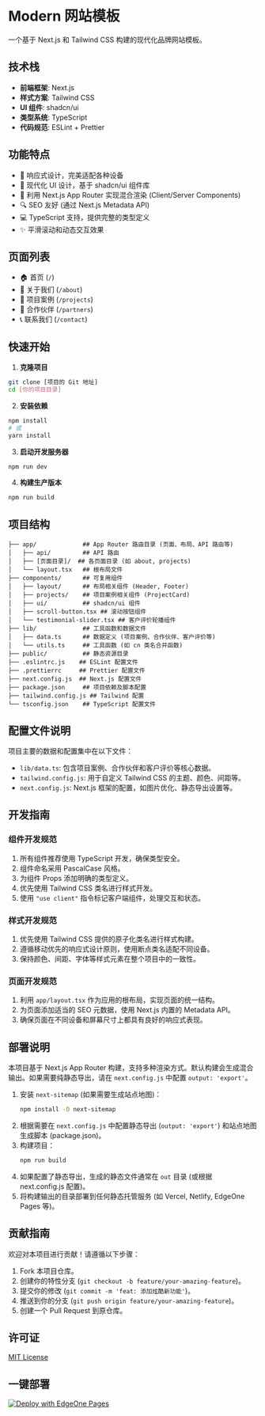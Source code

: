 # Modern 网站模板

一个基于 Next.js 和 Tailwind CSS 构建的现代化品牌网站模板。

## 技术栈

- **前端框架**: Next.js
- **样式方案**: Tailwind CSS
- **UI 组件**: shadcn/ui
- **类型系统**: TypeScript
- **代码规范**: ESLint + Prettier

## 功能特点

- 📱 响应式设计，完美适配各种设备
- 🎨 现代化 UI 设计，基于 shadcn/ui 组件库
- 🚀 利用 Next.js App Router 实现混合渲染 (Client/Server Components)
- 🔍 SEO 友好 (通过 Next.js Metadata API)
- 💻 TypeScript 支持，提供完整的类型定义
- ✨ 平滑滚动和动态交互效果

## 页面列表

- 🏠 首页 (`/`)
- 📄 关于我们 (`/about`)
- 💼 项目案例 (`/projects`)
- 🤝 合作伙伴 (`/partners`)
- 📞 联系我们 (`/contact`)

## 快速开始

1. **克隆项目**

```bash
git clone [项目的 Git 地址]
cd [你的项目目录]
```

2. **安装依赖**

```bash
npm install
# 或
yarn install
```

3. **启动开发服务器**

```bash
npm run dev
```

4. **构建生产版本**

```bash
npm run build
```

## 项目结构

```
├── app/             ## App Router 路由目录 (页面、布局、API 路由等)
│   ├── api/         ## API 路由
│   ├── [页面目录]/  ## 各页面目录 (如 about, projects)
│   └── layout.tsx   ## 根布局文件
├── components/      ## 可复用组件
│   ├── layout/      ## 布局相关组件 (Header, Footer)
│   ├── projects/    ## 项目案例相关组件 (ProjectCard)
│   ├── ui/          ## shadcn/ui 组件
│   ├── scroll-button.tsx ## 滚动按钮组件
│   └── testimonial-slider.tsx ## 客户评价轮播组件
├── lib/             ## 工具函数和数据文件
│   ├── data.ts      ## 数据定义 (项目案例、合作伙伴、客户评价等)
│   └── utils.ts     ## 工具函数 (如 cn 类名合并函数)
├── public/          ## 静态资源目录
├── .eslintrc.js    ## ESLint 配置文件
├── .prettierrc     ## Prettier 配置文件
├── next.config.js  ## Next.js 配置文件
├── package.json     ## 项目依赖及脚本配置
├── tailwind.config.js ## Tailwind 配置
└── tsconfig.json    ## TypeScript 配置文件
```

## 配置文件说明

项目主要的数据和配置集中在以下文件：

-   `lib/data.ts`: 包含项目案例、合作伙伴和客户评价等核心数据。
-   `tailwind.config.js`: 用于自定义 Tailwind CSS 的主题、颜色、间距等。
-   `next.config.js`: Next.js 框架的配置，如图片优化、静态导出设置等。

## 开发指南

### 组件开发规范

1.  所有组件推荐使用 TypeScript 开发，确保类型安全。
2.  组件命名采用 PascalCase 风格。
3.  为组件 Props 添加明确的类型定义。
4.  优先使用 Tailwind CSS 类名进行样式开发。
5.  使用 `"use client"` 指令标记客户端组件，处理交互和状态。

### 样式开发规范

1.  优先使用 Tailwind CSS 提供的原子化类名进行样式构建。
2.  遵循移动优先的响应式设计原则，使用断点类名适配不同设备。
3.  保持颜色、间距、字体等样式元素在整个项目中的一致性。

### 页面开发规范

1.  利用 `app/layout.tsx` 作为应用的根布局，实现页面的统一结构。
2.  为页面添加适当的 SEO 元数据，使用 Next.js 内置的 Metadata API。
3.  确保页面在不同设备和屏幕尺寸上都具有良好的响应式表现。

## 部署说明

本项目基于 Next.js App Router 构建，支持多种渲染方式。默认构建会生成混合输出。如果需要纯静态导出，请在 `next.config.js` 中配置 `output: 'export'`。

1.  安装 `next-sitemap` (如果需要生成站点地图)：
    ```bash
    npm install -D next-sitemap
    ```
2.  根据需要在 `next.config.js` 中配置静态导出 (`output: 'export'`) 和站点地图生成脚本 (package.json)。
3.  构建项目：
    ```bash
    npm run build
    ```
4.  如果配置了静态导出，生成的静态文件通常在 `out` 目录 (或根据 next.config.js 配置)。
5.  将构建输出的目录部署到任何静态托管服务 (如 Vercel, Netlify, EdgeOne Pages 等)。

## 贡献指南

欢迎对本项目进行贡献！请遵循以下步骤：

1.  Fork 本项目仓库。
2.  创建你的特性分支 (`git checkout -b feature/your-amazing-feature`)。
3.  提交你的修改 (`git commit -m 'feat: 添加炫酷新功能'`)。
4.  推送到你的分支 (`git push origin feature/your-amazing-feature`)。
5.  创建一个 Pull Request 到原仓库。

## 许可证

[MIT License](LICENSE)

## 一键部署
[![Deploy with EdgeOne Pages](https://cdnstatic.tencentcs.com/edgeone/pages/deploy.svg)](https://console.cloud.tencent.com/edgeone/pages/new?template=modern-website-template) 
